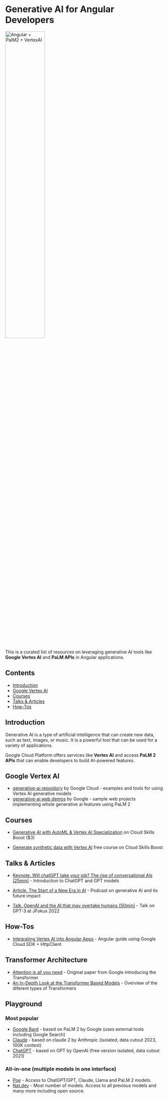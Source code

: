 # Generative AI for Angular Developers

<img src="https://i.imgur.com/ak41dgy.png" alt="Angular + PalM2 + VertexAI" width="50%">

This is a curated list of resources on leveraging generative AI tools like **Google Vertex AI** and **PaLM APIs** in Angular applications. 

## Contents

- [Introduction](#introduction)
- [Google Vertex AI](#google-vertex-ai)
- [Courses](#courses)
- [Talks & Articles](#talks--articles)
- [How-Tos](#how-tos)

## Introduction

Generative AI is a type of artificial intelligence that can create new data, such as text, images, or music. It is a powerful tool that can be used for a variety of applications.

Google Cloud Platform offers services like **Vertex AI** and access **PaLM 2 APIs** that can enable developers to build AI-powered features.

## Google Vertex AI

- [generative-ai repository](https://github.com/GoogleCloudPlatform/generative-ai/) by Google Cloud - examples and tools for using Vertex AI generative models
- [generative-ai web demos](https://github.com/google/generative-ai-docs/tree/main/demos/palm/web) by Google - sample web projects implementing whole generative ai features using PaLM 2

## Courses 

- [Generative AI with AutoML & Vertex AI Specialization](https://www.cloudskillsboost.google/quests/299) on Cloud Skills Boost ($3)

- [Generate synthetic data with Vertex AI](https://www.cloudskillsboost.google/journeys/118) free course on Cloud Skills Boost

## Talks & Articles

- [Keynote. Will chatGPT take your job? The rise of conversational AIs (25min)](https://www.youtube.com/watch?v=qG9l6QPjbN4) - Introduction to ChatGPT and GPT models

- [Article. The Start of a New Era in AI](https://gerard-sans.medium.com/openai-the-start-of-a-new-era-in-ai-1eef98d0e2a3) - Podcast on generative AI and its future impact

- [Talk. OpenAI and the AI that may overtake humans (50min)](https://www.youtube.com/watch?v=Z6KqBb451fE) - Talk on GPT-3 at JFokus 2022

## How-Tos

- [Integrating Vertex AI into Angular Apps](https://docs.google.com/document/d/1wi7rvFp1yfYVDmnpEK8Q1njhIp8amcJKdGO4YrAAkMc/edit?usp=sharing) - Angular guide using Google Cloud SDK + HttpClient

## Transformer Architecture

- [Attention is all you need](https://arxiv.org/pdf/1706.03762.pdf) - Original paper from Google introducing the Transformer
- [An In-Depth Look at the Transformer Based Models](https://medium.com/@yulemoon/an-in-depth-look-at-the-transformer-based-models-22e5f5d17b6b) - Overview of the diferent types of Transformers

## Playground

### Most popular
- [Google Bard](https://bard.google.com) - based on PaLM 2 by Google (uses external tools including Google Search)
- [Claude](https://claude.ai/) - based on claude 2 by Anthropic (isolated, data cutout 2023, 100K context)
- [ChatGPT](https://chat.openai.com) - based on GPT by OpenAI (free version isolated, data cutout 2021)

### All-in-one (multiple models in one interface)
- [Poe](https://poe.com/) - Access to ChatGPT/GPT, Claude, Llama and PaLM 2 models.
- [Nat.dev](https://nat.dev/) - Most number of models. Access to all previous models and many more including open source.
